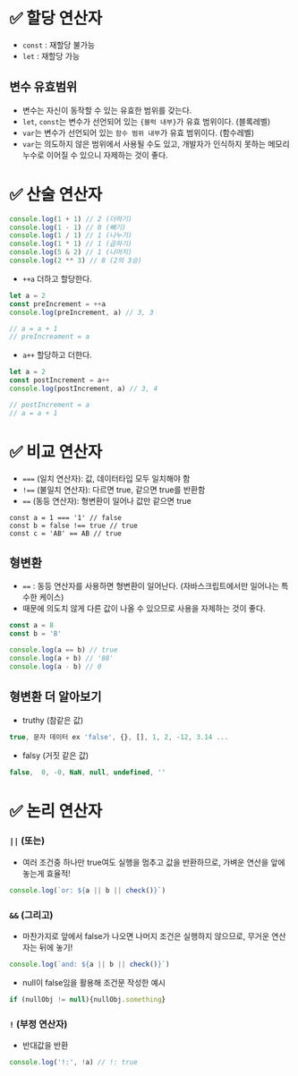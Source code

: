 # ✅ 할당 연산자
* `const` : 재할당 불가능
* `let` : 재할당 가능

## 변수 유효범위
* 변수는 자신이 동작할 수 있는 유효한 범위를 갖는다.
* `let`, `const`는 변수가 선언되어 있는 `{블럭 내부}`가 유효 범위이다. (블록레벨)
* `var`는 변수가 선언되어 있는 `함수 범위 내부`가 유효 범위이다. (함수레벨)
* `var`는 의도하지 않은 범위에서 사용될 수도 있고, 개발자가 인식하지 못하는 메모리 누수로 이어질 수 있으니 자제하는 것이 좋다.

# ✅ 산술 연산자
```js
console.log(1 + 1) // 2 (더하기)
console.log(1 - 1) // 0 (빼기)
console.log(1 / 1) // 1 (나누기)
console.log(1 * 1) // 1 (곱하기)
console.log(5 & 2) // 1 (나머지)
console.log(2 ** 3) // 8 (2의 3승)
```
* `++a` 더하고 할당한다.
```js
let a = 2
const preIncrement = ++a
console.log(preIncrement, a) // 3, 3

// a = a + 1
// preIncreament = a
```
* `a++` 할당하고 더한다.
```js
let a = 2
const postIncrement = a++
console.log(postIncrement, a) // 3, 4

// postIncrement = a
// a = a + 1
```


# ✅ 비교 연산자
* `===` (일치 연산자): 값, 데이터타입 모두 일치해야 함
* `!==` (불일치 연산자): 다르면 true, 같으면 true를 반환함
* `==` (동등 연산자): 형변환이 일어나 값만 같으면 true
```javascrip
const a = 1 === '1' // false
const b = false !== true // true
const c = 'AB' == AB // true
```

## 형변환
* `==` : 동등 연산자를 사용하면 형변환이 일어난다. (자바스크립트에서만 일어나는 특수한 케이스)
* 때문에 의도치 않게 다른 값이 나올 수 있으므로 사용을 자제하는 것이 좋다.
```js
const a = 8
const b = '8'

console.log(a == b) // true
console.log(a + b) // '88'
console.log(a - b) // 0
```
## 형변환 더 알아보기
* truthy (참같은 값)
```js
true, 문자 데이터 ex 'false', {}, [], 1, 2, -12, 3.14 ...
```
* falsy (거짓 같은 값)
```js
false,  0, -0, NaN, null, undefined, ''
```

# ✅ 논리 연산자
### `||` (또는)
* 여러 조건중 하나만 true여도 실행을 멈추고 값을 반환하므로, 가벼운 연산을 앞에 놓는게 효율적!
```js
console.log(`or: ${a || b || check()}`)
```
### `&&` (그리고)
* 마찬가지로 앞에서 false가 나오면 나머지 조건은 실행하지 않으므로, 무거운 연산자는 뒤에 놓기!
```js
console.log(`and: ${a || b || check()}`)
```
* null이 false임을 활용해 조건문 작성한 예시
```js
if (nullObj != null){nullObj.something}
```
### `!` (부정 연산자)
* 반대값을 반환
```javascript
console.log('!:', !a) // !: true
```

